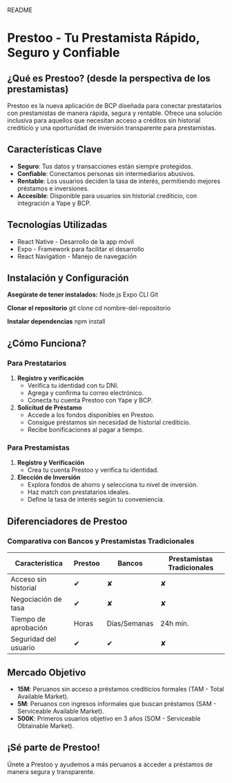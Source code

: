 README
# Prestoo - Tu Prestamista Rápido, Seguro y Confiable

## ¿Qué es Prestoo? (desde la perspectiva de los prestamistas)
Prestoo es la nueva aplicación de BCP diseñada para conectar prestatarios con prestamistas de manera rápida, segura y rentable. Ofrece una solución inclusiva para aquellos que necesitan acceso a créditos sin historial crediticio y una oportunidad de inversión transparente para prestamistas.

## Características Clave
- **Seguro**: Tus datos y transacciones están siempre protegidos.
- **Confiable**: Conectamos personas sin intermediarios abusivos.
- **Rentable**: Los usuarios deciden la tasa de interés, permitiendo mejores préstamos e inversiones.
- **Accesible**: Disponible para usuarios sin historial crediticio, con integración a Yape y BCP.


## Tecnologías Utilizadas

- React Native - Desarrollo de la app móvil
- Expo - Framework para facilitar el desarrollo
- React Navigation - Manejo de navegación

## Instalación y Configuración

**Asegúrate de tener instalados:**
Node.js
Expo CLI
Git

**Clonar el repositorio**
git clone
cd nombre-del-repositorio  

**Instalar dependencias**
npm install  

## ¿Cómo Funciona?
### Para Prestatarios
1. **Registro y verificación**
   - Verifica tu identidad con tu DNI.
   - Agrega y confirma tu correo electrónico.
   - Conecta tu cuenta Prestoo con Yape y BCP.
2. **Solicitud de Préstamo**
   - Accede a los fondos disponibles en Prestoo.
   - Consigue préstamos sin necesidad de historial crediticio.
   - Recibe bonificaciones al pagar a tiempo.

### Para Prestamistas
1. **Registro y Verificación**
   - Crea tu cuenta Prestoo y verifica tu identidad.
2. **Elección de Inversión**
   - Explora fondos de ahorro y selecciona tu nivel de inversión.
   - Haz match con prestatarios ideales.
   - Define la tasa de interés según tu conveniencia.

## Diferenciadores de Prestoo
### Comparativa con Bancos y Prestamistas Tradicionales
| Característica        | Prestoo | Bancos | Prestamistas Tradicionales |
|------------------------|---------|--------|---------------------------|
| Acceso sin historial  | ✔      | ✘     | ✘                        |
| Negociación de tasa   | ✔      | ✘     | ✘                        |
| Tiempo de aprobación  | Horas   | Días/Semanas | 24h mín. |
| Seguridad del usuario | ✔      | ✔     | ✘                        |

## Mercado Objetivo
- **15M**: Peruanos sin acceso a préstamos crediticios formales (TAM - Total Available Market).
- **5M**: Peruanos con ingresos informales que buscan préstamos (SAM - Serviceable Available Market).
- **500K**: Primeros usuarios objetivo en 3 años (SOM - Serviceable Obtainable Market).

## ¡Sé parte de Prestoo!
Únete a Prestoo y ayudemos a más peruanos a acceder a préstamos de manera segura y transparente.
